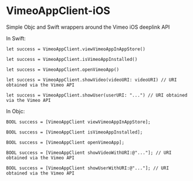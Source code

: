 VimeoAppClient-iOS
==================

Simple Objc and Swift wrappers around the Vimeo iOS deeplink API

In Swift:

```
let success = VimeoAppClient.viewVimeoAppInAppStore()

let success = VimeoAppClient.isVimeoAppInstalled()

let success = VimeoAppClient.openVimeoApp()

let success = VimeoAppClient.showVideo(videoURI: videoURI) // URI obtained via the Vimeo API

let success = VimeoAppClient.showUser(userURI: "...") // URI obtained via the Vimeo API
```

In Objc:

```
BOOL success = [VimeoAppClient viewVimeoAppInAppStore];

BOOL success = [VimeoAppClient isVimeoAppInstalled];

BOOL success = [VimeoAppClient openVimeoApp];

BOOL success = [VimeoAppClient showVideoWithURI:@"..."]; // URI obtained via the Vimeo API

BOOL success = [VimeoAppClient showUserWithURI:@"..."]; // URI obtained via the Vimeo API
```
